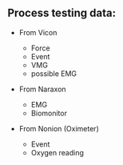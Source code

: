 ## Process testing data:
   - From Vicon    
     - Force
     - Event
     - VMG
     - possible EMG

     
   - From Naraxon
     - EMG
     - Biomonitor
   
   - From Nonion (Oximeter)
     - Event
     - Oxygen reading
   
  
